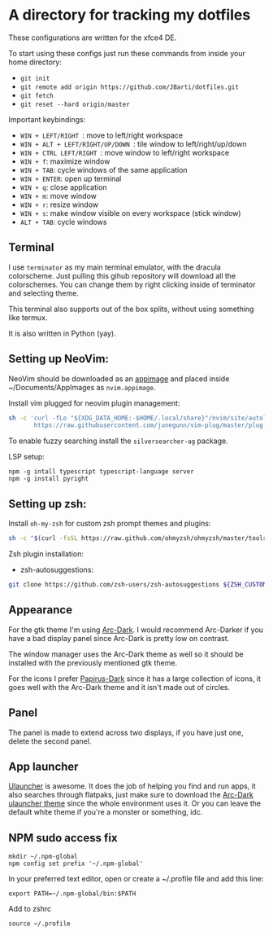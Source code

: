 # A directory for tracking my dotfiles

These configurations are written for the xfce4 DE.

To start using these configs just run these commands from inside your home directory:
 - `git init`
 - `git remote add origin https://github.com/JBarti/dotfiles.git`
 - `git fetch`
 - `git reset --hard origin/master`

Important keybindings:
 - `WIN + LEFT/RIGHT `: move to left/right workspace
 - `WIN + ALT + LEFT/RIGHT/UP/DOWN `: tile window to left/right/up/down
 - `WIN + CTRL LEFT/RIGHT `: move window to left/right workspace
 - `WIN + f`: maximize window
 - `WIN + TAB`: cycle windows of the same application
 - `WIN + ENTER`: open up terminal
 - `WIN + q`: close application
 - `WIN + m`: move window
 - `WIN + r`: resize window
 - `WIN + s`: make window visible on every workspace (stick window)
 - `ALT + TAB`: cycle windows


## Terminal

I use `terminator` as my main terminal emulator, with the dracula colorscheme. Just pulling this gihub repository will download all the colorschemes. You can change them by right clicking inside of terminator and selecting theme.

This terminal also supports out of the box splits, without using something like termux.

It is also written in Python (yay).

## Setting up NeoVim:

NeoVim should be downloaded as an [appimage](https://appimage.github.io/neovim/) and placed inside ~/Documents/AppImages as `nvim.appimage`.

Install vim plugged for neovim plugin management:

```sh
sh -c 'curl -fLo "${XDG_DATA_HOME:-$HOME/.local/share}"/nvim/site/autoload/plug.vim --create-dirs \
       https://raw.githubusercontent.com/junegunn/vim-plug/master/plug.vim'
```

To enable fuzzy searching install the `silversearcher-ag` package.

LSP setup:

```
npm -g intall typescript typescript-language server
npm -g install pyright
```


## Setting up zsh:

Install `oh-my-zsh` for custom zsh prompt themes and plugins:

```sh
sh -c "$(curl -fsSL https://raw.github.com/ohmyzsh/ohmyzsh/master/tools/install.sh)"
```

Zsh plugin installation:
 - zsh-autosuggestions: 
 ```sh
 git clone https://github.com/zsh-users/zsh-autosuggestions ${ZSH_CUSTOM:-~/.oh-my-zsh/custom}/plugins/zsh-autosuggestions
 ```

## Appearance

For the gtk theme I'm using [Arc-Dark](https://github.com/horst3180/arc-theme). I would recommend Arc-Darker if you have a bad display panel since Arc-Dark is pretty low on contrast.

The window manager uses the Arc-Dark theme as well so it should be installed with the previously mentioned gtk theme.

For the icons I prefer [Papirus-Dark](https://github.com/PapirusDevelopmentTeam/papirus-icon-theme#installation) since it has a large collection of icons, it goes well with the Arc-Dark theme and it isn't made out of circles.


## Panel

The panel is made to extend across two displays, if you have just one, delete the second panel.


## App launcher

[Ulauncher](https://ulauncher.io/#Download) is awesome. It does the job of helping you find and run apps, it also searches through flatpaks, just make sure to download the [Arc-Dark ulauncher theme](https://github.com/iboyperson/Arc-Dark-ULauncher) since the whole environment uses it. Or you can leave the default white theme if you're a monster or something, idc.


## NPM sudo access fix

```
mkdir ~/.npm-global
npm config set prefix '~/.npm-global'
```

In your preferred text editor, open or create a ~/.profile file and add this line:
```
export PATH=~/.npm-global/bin:$PATH
```

Add to zshrc
```
source ~/.profile
```
